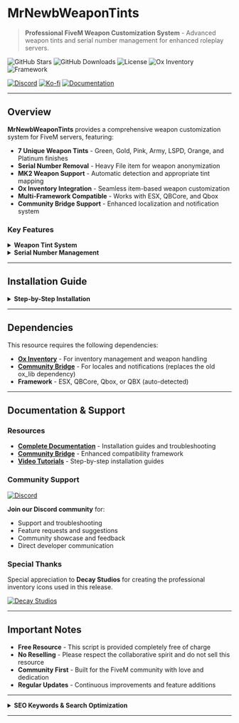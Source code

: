 # MrNewbWeaponTints

> **Professional FiveM Weapon Customization System** - Advanced weapon tints and serial number management for enhanced roleplay servers.

![GitHub Stars](https://img.shields.io/github/stars/MrNewb/MrNewbWeaponTints?style=for-the-badge&color=FFD700) ![GitHub Downloads](https://img.shields.io/github/downloads/MrNewb/MrNewbWeaponTints/total?style=for-the-badge&color=00FF00) ![License](https://img.shields.io/badge/License-FREE-brightgreen?style=for-the-badge) ![Ox Inventory](https://img.shields.io/badge/Ox_Inventory-Required-red?style=for-the-badge) ![Framework](https://img.shields.io/badge/Framework-ESX%20%7C%20QBCore%20%7C%20Qbox-blue?style=for-the-badge)

[![Discord](https://img.shields.io/discord/1204398264812830720?label=Discord&logo=discord&color=7289DA&style=for-the-badge)](https://discord.gg/mrnewbscripts) [![Ko-fi](https://img.shields.io/badge/Support-Ko--fi-FF5E5B?style=for-the-badge&logo=ko-fi)](https://ko-fi.com/R5R76BIM9) [![Documentation](https://img.shields.io/badge/Docs-GitBook-blue?style=for-the-badge&logo=gitbook)](https://mrnewbs-scrips.gitbook.io/guide)

---

## Overview

**MrNewbWeaponTints** provides a comprehensive weapon customization system for FiveM servers, featuring:

- **7 Unique Weapon Tints** - Green, Gold, Pink, Army, LSPD, Orange, and Platinum finishes
- **Serial Number Removal** - Heavy File item for weapon anonymization
- **MK2 Weapon Support** - Automatic detection and appropriate tint mapping
- **Ox Inventory Integration** - Seamless item-based weapon customization
- **Multi-Framework Compatible** - Works with ESX, QBCore, and Qbox
- **Community Bridge Support** - Enhanced localization and notification system

### Key Features

<details>
<summary><strong>Weapon Tint System</strong></summary>

- **7 Professional Tint Options** with unique visual styles
- **Automatic MK2 Detection** for proper tint application
- **Item-Based Application** through Ox Inventory integration
- **Server Monetization Ready** - Enhance gameplay while generating revenue
- **Visual Enhancement** for improved weapon aesthetics

</details>

<details>
<summary><strong>Serial Number Management</strong></summary>

- **Heavy File Item** for removing weapon serial numbers
- **Enhanced Roleplay** opportunities for criminal activities
- **Ox Inventory Integration** with proper item consumption

</details>

---

## Installation Guide

<details>
<summary><strong>Step-by-Step Installation</strong></summary>

### 1. Add Items to Ox Inventory

Add the following items to your `ox_inventory/data/items.lua` file:

```lua
['newbserialfile'] = { 
	label = 'Heavy File',
	stack = false,
	close = true,
	allowArmed = true,
	weight = 10,
	server = {
		export = 'MrNewbWeaponTints.newbserialfile'
	},
	consume = 0.50
},

['greentint'] = { 
	label = 'Green Weapon Tint',
	stack = false,
	close = true,
	allowArmed = true,
	weight = 10,
	server = {
		export = 'MrNewbWeaponTints.setweapontint',
		tint = 1
	}
},

['goldtint'] = { 
	label = 'Gold Weapon Tint',
	stack = false,
	close = true,
	allowArmed = true,
	weight = 10,
	server = {
		export = 'MrNewbWeaponTints.setweapontint',
		tint = 2
	}
},

['pinktint'] = { 
	label = 'Pink Weapon Tint',
	stack = false,
	close = true,
	allowArmed = true,
	weight = 10,
	server = {
		export = 'MrNewbWeaponTints.setweapontint',
		tint = 3
	}
},

['armytint'] = { 
	label = 'Army Weapon Tint',
	stack = false,
	close = true,
	allowArmed = true,
	weight = 10,
	server = {
		export = 'MrNewbWeaponTints.setweapontint',
		tint = 4
	}
},

['lspdtint'] = { 
	label = 'LSPD Weapon Tint',
	stack = false,
	close = true,
	allowArmed = true,
	weight = 10,
	server = {
		export = 'MrNewbWeaponTints.setweapontint',
		tint = 5
	}
},

['orangetint'] = { 
	label = 'Orange Weapon Tint',
	stack = false,
	close = true,
	allowArmed = true,
	weight = 10,
	server = {
		export = 'MrNewbWeaponTints.setweapontint',
		tint = 6
	}
},

['platinumtint'] = { 
	label = 'Platinum Weapon Tint',
	stack = false,
	close = true,
	allowArmed = true,
	weight = 10,
	server = {
		export = 'MrNewbWeaponTints.setweapontint',
		tint = 7
	}
},
```

### 2. Resource Installation
1. Download and extract the resource to your `resources` folder
2. Add `ensure MrNewbWeaponTints` to your `server.cfg`
3. Restart your server

### 3. Configuration
- Edit `config.lua` to customize settings
- Configure Community Bridge integration
- Set up localization preferences

</details>

---

## Dependencies

This resource requires the following dependencies:

- **[Ox Inventory](https://github.com/overextended/ox_inventory)** - For inventory management and weapon handling
- **[Community Bridge](https://github.com/The-Order-Of-The-Sacred-Framework/community_bridge)** - For locales and notifications (replaces the old ox_lib dependency)
- **Framework** - ESX, QBCore, Qbox, or QBX (auto-detected)

---

## Documentation & Support

### Resources
- **[Complete Documentation](https://mrnewbs-scrips.gitbook.io/guide)** - Installation guides and troubleshooting
- **[Community Bridge](https://github.com/The-Order-Of-The-Sacred-Framework/community_bridge)** - Enhanced compatibility framework
- **[Video Tutorials](https://www.youtube.com/@mrnewb2819)** - Step-by-step installation guides

### Community Support
[![Discord](https://discordapp.com/api/guilds/1204398264812830720/widget.png?style=banner2)](https://discord.gg/mrnewbscripts)

**Join our Discord community** for:
- Support and troubleshooting
- Feature requests and suggestions  
- Community showcase and feedback
- Direct developer communication

### Special Thanks
Special appreciation to **Decay Studios** for creating the professional inventory icons used in this release.

[![Decay Studios](https://i.imgur.com/a6n1J4u.png)](https://discord.gg/yDXZwZPjdN)

---

## Important Notes

- **Free Resource** - This script is provided completely free of charge
- **No Reselling** - Please respect the collaborative spirit and do not sell this resource
- **Community First** - Built for the FiveM community with love and dedication
- **Regular Updates** - Continuous improvements and feature additions

---

<details>
<summary><strong>SEO Keywords & Search Optimization</strong></summary>

**FiveM Scripts:** FiveM scripts • FiveM resources • FiveM development • FiveM server scripts • Custom FiveM scripts • Professional FiveM scripts • FiveM script developer • FiveM lua scripts • Best FiveM scripts • Premium FiveM scripts • Free FiveM scripts • Quality FiveM scripts

**Weapon Customization:** FiveM weapon tints • Weapon customization FiveM • FiveM weapon skins • Weapon modification scripts • FiveM weapon colors • Custom weapon tints • Weapon visual enhancement • FiveM weapon system • Advanced weapon customization • Professional weapon tints

**Framework Compatibility:** ESX scripts • QBCore scripts • Qbox scripts • QBX scripts • QB-Core resources • Multi-framework scripts • ESX resources • QBCore resources • Framework compatibility • Universal FiveM scripts • Cross-framework development • ESX QBCore Qbox compatibility

**Inventory Systems:** ox_inventory scripts • Ox Inventory integration • qb-inventory compatibility • es_extended inventory • Item-based systems • FiveM inventory • Usable items FiveM • Custom items • Item management scripts • Inventory enhancement

**Free Resources:** Free FiveM scripts • Open source FiveM • Community FiveM scripts • No escrow FiveM • Unencrypted scripts • Community resources • Free roleplay scripts • Open source roleplay • Community driven development

**Serial Number System:** FiveM weapon serials • Serial number removal • Heavy file item • Weapon anonymization • Criminal roleplay tools • Weapon tracking system • Serial management FiveM

**Technical Keywords:** Lua programming • Lua scripting • JavaScript FiveM • FiveM NUI • Client-server optimization • Performance optimization • Database integration • Modern FiveM development • Community Bridge • Localization support

**Roleplay Enhancement:** GTA V roleplay • GTA RP scripts • Roleplay server scripts • RP server resources • Immersive roleplay • Professional roleplay scripts • Roleplay enhancement tools • Criminal roleplay • Police roleplay

**Search Tags:** `fivem-scripts` `weapon-tints` `weapon-customization` `ox-inventory` `esx-scripts` `qbcore-scripts` `qbox-scripts` `qbx-scripts` `free-fivem` `lua-programming` `gta5-roleplay` `roleplay-scripts` `community-bridge` `serial-removal` `weapon-enhancement` `fivem-resources` `open-source` `multi-framework` `professional-scripts` `quality-fivem` `free` `ox_inventory` `qbox` `qbx` `qb-core` `qbcore` `fivem` `script` `lua` `mrnewb` `community_bridge` `tints`

</details>

---
